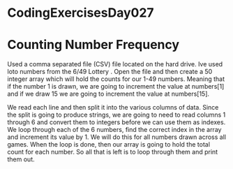 # CodingExercisesDay027
# Counting Number Frequency
Used a comma separated file (CSV) file located on the hard drive. Ive used loto numbers from the 6/49 Lottery . Open the file and then create a 50 integer array which will hold the counts for our 1-49 numbers. Meaning that if the number 1 is drawn, we are going to increment the value at numbers[1] and if we draw 15 we are going to increment the value at numbers[15].

We read each line and then split it into the various columns of data. Since the split is going to produce strings, we are going to need to read columns 1 through 6 and convert them to integers before we can use them as indexes. We loop through each of the 6 numbers, find the correct index in the array and increment its value by 1. We will do this for all numbers drawn across all games. When the loop is done, then our array is going to hold the total count for each number. So all that is left is to loop through them and print them out.

